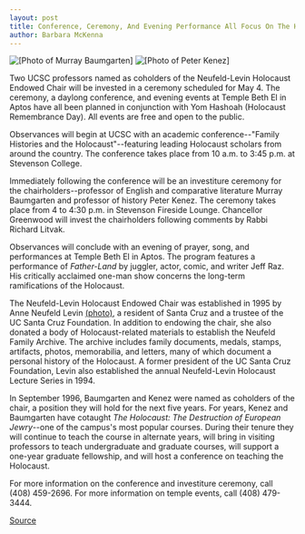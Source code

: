 ```yaml
---
layout: post
title: Conference, Ceremony, And Evening Performance All Focus On The Holocaust
author: Barbara McKenna
---
```


![\[Photo of Murray Baumgarten\]][1]
![\[Photo of Peter Kenez\]][2]

Two UCSC professors named as coholders of the Neufeld-Levin Holocaust Endowed Chair will be invested in a ceremony scheduled for May 4. The ceremony, a daylong conference, and evening events at Temple Beth El in Aptos have all been planned in conjunction with Yom Hashoah (Holocaust Remembrance Day). All events are free and open to the public.

Observances will begin at UCSC with an academic conference--"Family Histories and the Holocaust"--featuring leading Holocaust scholars from around the country. The conference takes place from 10 a.m. to 3:45 p.m. at Stevenson College.

Immediately following the conference will be an investiture ceremony for the chairholders--professor of English and comparative literature Murray Baumgarten and professor of history Peter Kenez. The ceremony takes place from 4 to 4:30 p.m. in Stevenson Fireside Lounge. Chancellor Greenwood will invest the chairholders following comments by Rabbi Richard Litvak.

Observances will conclude with an evening of prayer, song, and performances at Temple Beth El in Aptos. The program features a performance of _Father-Land_ by juggler, actor, comic, and writer Jeff Raz. His critically acclaimed one-man show concerns the long-term ramifications of the Holocaust.

The Neufeld-Levin Holocaust Endowed Chair was established in 1995 by Anne Neufeld Levin [(photo)][3], a resident of Santa Cruz and a trustee of the UC Santa Cruz Foundation. In addition to endowing the chair, she also donated a body of Holocaust-related materials to establish the Neufeld Family Archive. The archive includes family documents, medals, stamps, artifacts, photos, memorabilia, and letters, many of which document a personal history of the Holocaust. A former president of the UC Santa Cruz Foundation, Levin also established the annual Neufeld-Levin Holocaust Lecture Series in 1994.

In September 1996, Baumgarten and Kenez were named as coholders of the chair, a position they will hold for the next five years. For years, Kenez and Baumgarten have cotaught _The Holocaust: The Destruction of European Jewry_\--one of the campus's most popular courses. During their tenure they will continue to teach the course in alternate years, will bring in visiting professors to teach undergraduate and graduate courses, will support a one-year graduate fellowship, and will host a conference on teaching the Holocaust.

For more information on the conference and investiture ceremony, call (408) 459-2696. For more information on temple events, call (408) 479-3444.

[1]: http://www1.ucsc.edu/oncampus/art/murray_baumgarten.gif
[2]: http://www1.ucsc.edu/oncampus/art/peter_kenez.gif
[3]: http://www1.ucsc.edu/oncampus/art/anne_levin.gif

[Source](http://www1.ucsc.edu/oncampus/currents/97-04-28/holocaust.htm "Permalink to Neufeld-Levin Holocaust Chair: 04-28-97")
